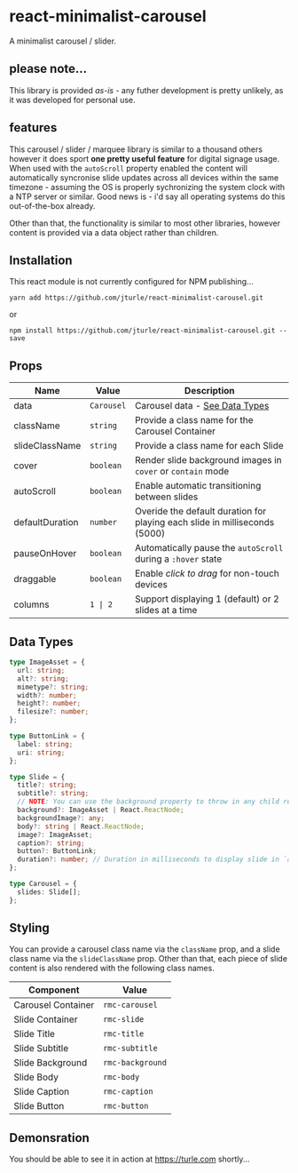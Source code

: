 # react-minimalist-carousel

A minimalist carousel / slider.

## please note...

This library is provided _as-is_ - any futher development is pretty unlikely, as it was developed for personal use.

## features

This carousel / slider / marquee library is similar to a thousand others however it does sport **one pretty useful feature** for digital signage usage. When used with the `autoScroll` property enabled the content will automatically syncronise slide updates across all devices within the same timezone - assuming the OS is properly sychronizing the system clock with a NTP server or similar. Good news is - i'd say all operating systems do this out-of-the-box already.

Other than that, the functionality is similar to most other libraries, however content is provided via a data object rather than children.

## Installation

This react module is not currently configured for NPM publishing...

`yarn add https://github.com/jturle/react-minimalist-carousel.git`

or

`npm install https://github.com/jturle/react-minimalist-carousel.git --save`

## Props

| Name            | Value      | Description                                                                |
| --------------- | ---------- | -------------------------------------------------------------------------- |
| data            | `Carousel` | Carousel data - [See Data Types](#data-types)                              |
| className       | `string`   | Provide a class name for the Carousel Container                            |
| slideClassName  | `string`   | Provide a class name for each Slide                                        |
| cover           | `boolean`  | Render slide background images in `cover` or `contain` mode                |
| autoScroll      | `boolean`  | Enable automatic transitioning between slides                              |
| defaultDuration | `number`   | Overide the default duration for playing each slide in milliseconds (5000) |
| pauseOnHover    | `boolean`  | Automatically pause the `autoScroll` during a `:hover` state               |
| draggable       | `boolean`  | Enable _click to drag_ for non-touch devices                               |
| columns         | `1 \| 2`   | Support displaying 1 (default) or 2 slides at a time                       |

## Data Types

```ts
type ImageAsset = {
  url: string;
  alt?: string;
  mimetype?: string;
  width?: number;
  height?: number;
  filesize?: number;
};

type ButtonLink = {
  label: string;
  uri: string;
};

type Slide = {
  title?: string;
  subtitle?: string;
  // NOTE: You can use the background property to throw in any child really...
  background?: ImageAsset | React.ReactNode;
  backgroundImage?: any;
  body?: string | React.ReactNode;
  image?: ImageAsset;
  caption?: string;
  button?: ButtonLink;
  duration?: number; // Duration in milliseconds to display slide in `autoScroll` mode
};

type Carousel = {
  slides: Slide[];
};
```

## Styling

You can provide a carousel class name via the `className` prop, and a slide class name via the `slideClassName` prop. Other than that, each piece of slide content is also rendered with the following class names.

| Component          | Value            |
| ------------------ | ---------------- |
| Carousel Container | `rmc-carousel`   |
| Slide Container    | `rmc-slide`      |
| Slide Title        | `rmc-title`      |
| Slide Subtitle     | `rmc-subtitle`   |
| Slide Background   | `rmc-background` |
| Slide Body         | `rmc-body`       |
| Slide Caption      | `rmc-caption`    |
| Slide Button       | `rmc-button`     |

## Demonsration

You should be able to see it in action at <https://turle.com> shortly...
